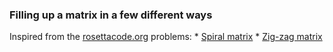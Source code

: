 ### Filling up a matrix in a few different ways

Inspired from the [rosettacode.org](http://rosettacode.org) problems:
    * [Spiral matrix](http://rosettacode.org/wiki/Spiral_matrix)
    * [Zig-zag matrix](http://rosettacode.org/wiki/Zig-zag_matrix)
